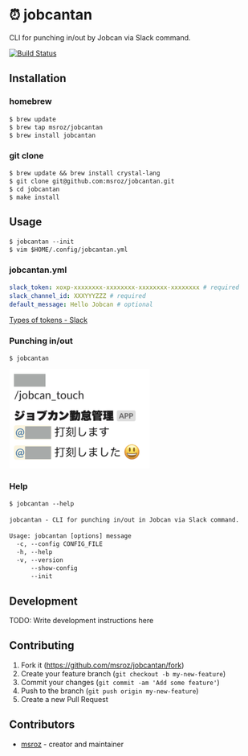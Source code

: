 # ⏰ jobcantan

CLI for punching in/out by Jobcan via Slack command.

[![Build Status](https://travis-ci.org/msroz/jobcantan.svg?branch=master)](https://travis-ci.org/msroz/jobcantan)

## Installation

### homebrew

```console
$ brew update
$ brew tap msroz/jobcantan
$ brew install jobcantan
```

### git clone

```console
$ brew update && brew install crystal-lang
$ git clone git@github.com:msroz/jobcantan.git
$ cd jobcantan
$ make install
```

## Usage

```console
$ jobcantan --init
$ vim $HOME/.config/jobcantan.yml
```

### jobcantan.yml

```yaml
slack_token: xoxp-xxxxxxxx-xxxxxxxx-xxxxxxxx-xxxxxxxx # required
slack_channel_id: XXXYYYZZZ # required
default_message: Hello Jobcan # optional
```

[Types of tokens - Slack](https://api.slack.com/docs/token-types)


### Punching in/out

```console
$ jobcantan
```

<img src="./slack.png" alt="slack.png" width="280" />

### Help

```console
$ jobcantan --help

jobcantan - CLI for punching in/out in Jobcan via Slack command.

Usage: jobcantan [options] message
  -c, --config CONFIG_FILE
  -h, --help
  -v, --version
      --show-config
      --init
```

## Development

TODO: Write development instructions here

## Contributing

1. Fork it (<https://github.com/msroz/jobcantan/fork>)
2. Create your feature branch (`git checkout -b my-new-feature`)
3. Commit your changes (`git commit -am 'Add some feature'`)
4. Push to the branch (`git push origin my-new-feature`)
5. Create a new Pull Request

## Contributors

- [msroz](https://github.com/msroz) - creator and maintainer
